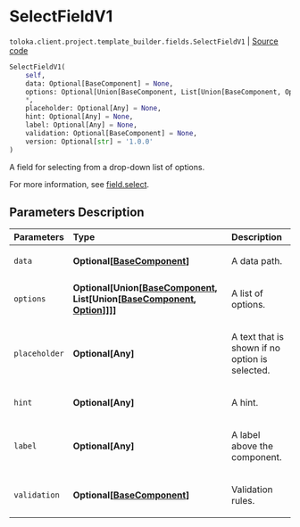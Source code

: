 # SelectFieldV1
`toloka.client.project.template_builder.fields.SelectFieldV1` | [Source code](https://github.com/Toloka/toloka-kit/blob/v1.2.2/src/client/project/template_builder/fields.py#L442)

```python
SelectFieldV1(
    self,
    data: Optional[BaseComponent] = None,
    options: Optional[Union[BaseComponent, List[Union[BaseComponent, Option]]]] = None,
    *,
    placeholder: Optional[Any] = None,
    hint: Optional[Any] = None,
    label: Optional[Any] = None,
    validation: Optional[BaseComponent] = None,
    version: Optional[str] = '1.0.0'
)
```

A field for selecting from a drop-down list of options.


For more information, see [field.select](https://toloka.ai/docs/template-builder/reference/field.select).

## Parameters Description

| Parameters | Type | Description |
| :----------| :----| :-----------|
`data`|**Optional\[[BaseComponent](toloka.client.project.template_builder.base.BaseComponent.md)\]**|<p>A data path.</p>
`options`|**Optional\[Union\[[BaseComponent](toloka.client.project.template_builder.base.BaseComponent.md), List\[Union\[[BaseComponent](toloka.client.project.template_builder.base.BaseComponent.md), [Option](toloka.client.project.template_builder.fields.SelectFieldV1.Option.md)\]\]\]\]**|<p>A list of options.</p>
`placeholder`|**Optional\[Any\]**|<p>A text that is shown if no option is selected.</p>
`hint`|**Optional\[Any\]**|<p>A hint.</p>
`label`|**Optional\[Any\]**|<p>A label above the component.</p>
`validation`|**Optional\[[BaseComponent](toloka.client.project.template_builder.base.BaseComponent.md)\]**|<p>Validation rules.</p>
